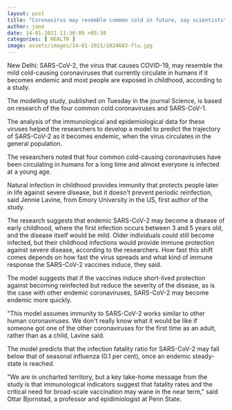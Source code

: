 ```yaml
---
layout: post
title: "Coronavirus may resemble common cold in future, say scientists"
author: jane 
date: 14-01-2021 11:38:09 +05:30 
categories: [ HEALTH ] 
image: assets/images/14-01-2021/1024683-flu.jpg
---
```

New Delhi: SARS-CoV-2, the virus that causes COVID-19, may resemble the mild cold-causing coronaviruses that currently circulate in humans if it becomes endemic and most people are exposed in childhood, according to a study.

The modelling study, published on Tuesday in the journal Science, is based on research of the four common cold coronaviruses and SARS-CoV-1.

The analysis of the immunological and epidemiological data for these viruses helped the researchers to develop a model to predict the trajectory of SARS-CoV-2 as it becomes endemic, when the virus circulates in the general population.

The researchers noted that four common cold-causing coronaviruses have been circulating in humans for a long time and almost everyone is infected at a young age.

Natural infection in childhood provides immunity that protects people later in life against severe disease, but it doesn't prevent periodic reinfection, said Jennie Lavine, from Emory University in the US, first author of the study.

The research suggests that endemic SARS-CoV-2 may become a disease of early childhood, where the first infection occurs between 3 and 5 years old, and the disease itself would be mild. Older individuals could still become infected, but their childhood infections would provide immune protection against severe disease, according to the researchers. How fast this shift comes depends on how fast the virus spreads and what kind of immune response the SARS-CoV-2 vaccines induce, they said.

The model suggests that if the vaccines induce short-lived protection against becoming reinfected but reduce the severity of the disease, as is the case with other endemic coronaviruses, SARS-CoV-2 may become endemic more quickly.

"This model assumes immunity to SARS-CoV-2 works similar to other human coronaviruses. We don't really know what it would be like if someone got one of the other coronaviruses for the first time as an adult, rather than as a child, Lavine said.

The model predicts that the infection fatality ratio for SARS-CoV-2 may fall below that of seasonal influenza (0.1 per cent), once an endemic steady-state is reached.

"We are in uncharted territory, but a key take-home message from the study is that immunological indicators suggest that fatality rates and the critical need for broad-scale vaccination may wane in the near term," said Ottar Bjornstad, a professor and epidimiologist at Penn State.